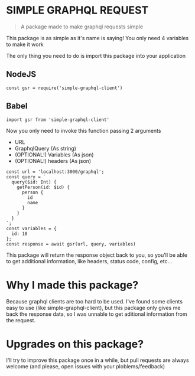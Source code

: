 # SIMPLE GRAPHQL REQUEST

> A package made to make graphql requests simple

This package is as simple as it's name is saying! You only need 4 variables to make it work

The only thing you need to do is import this package into your application

## NodeJS
```const gsr = require('simple-graphql-client')```

## Babel
```import gsr from 'simple-graphql-client'```

Now you only need to invoke this function passing 2 arguments
- URL
- GraphqlQuery (As string)
- (OPTIONAL!) Variables (As json)
- (OPTIONAL!) headers (As json)

```
const url = 'localhost:3000/graphql';
const query = `
  query($id: Int) {
    getPerson(id: $id) {
      person {
        id
        name
      }
    }
  }
`;
const variables = {
  id: 10
};
const response = await gsr(url, query, variables)
```

This package will return the response object back to you, so you'll be able to get additional information, like headers, status code, config, etc...

# Why I made this package?
Because graphql clients are too hard to be used. I've found some clients easy to use (like simple-graphql-client), but this package only gives me back the response data, so I was unnable to get aditional information from the request.

# Upgrades on this package?
I'll try to improve this package once in a while, but pull requests are always welcome (and please, open issues with your ploblems/feedback)

